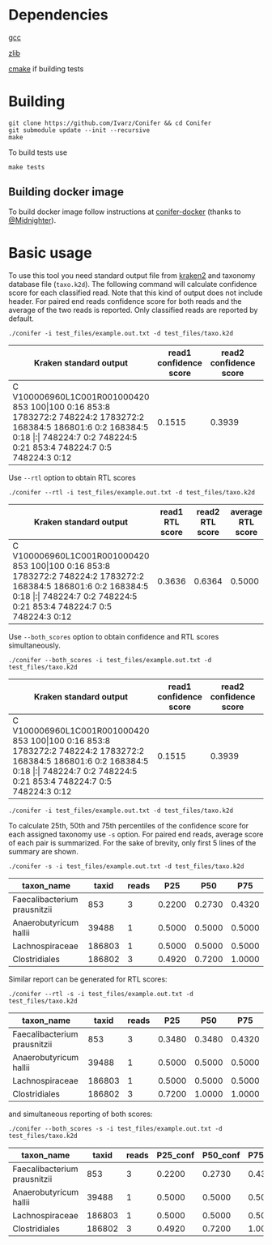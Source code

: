 # Dependencies
[gcc](https://gcc.gnu.org/)

[zlib](https://zlib.net/)

[cmake](https://cmake.org/) if building tests

# Building
```
git clone https://github.com/Ivarz/Conifer && cd Conifer
git submodule update --init --recursive
make
```

To build tests use
```
make tests
```

## Building docker image
To build docker image follow instructions at [conifer-docker](https://github.com/Midnighter/conifer-docker) (thanks to [@Midnighter](https://github.com/Midnighter)).

# Basic usage
To use this tool you need standard output file from [kraken2](https://github.com/DerrickWood/kraken2) and taxonomy database file (`taxo.k2d`).
The following command will calculate confidence score for each classified read. Note that this kind of output does not include header. For paired end reads confidence score for both reads and the average of the two reads is reported. Only classified reads are reported by default.

```
./conifer -i test_files/example.out.txt -d test_files/taxo.k2d
```

|Kraken standard output| read1 confidence score| read2 confidence score| average confidence score|
|---|---|---|---|
|C V100006960L1C001R001000420 853 100\|100 0:16 853:8 1783272:2 748224:2 1783272:2 168384:5 186801:6 0:2 168384:5 0:18 \|:\| 748224:7 0:2 748224:5 0:21 853:4 748224:7 0:5 748224:3 0:12 |  0.1515 |  0.3939 | 0.2727 |

Use `--rtl` option to obtain RTL scores
```
./conifer --rtl -i test_files/example.out.txt -d test_files/taxo.k2d
```

|Kraken standard output |read1 RTL score| read2 RTL score| average RTL score|
|---|---|---|---|
|C V100006960L1C001R001000420 853 100\|100 0:16 853:8 1783272:2 748224:2 1783272:2 168384:5 186801:6 0:2 168384:5 0:18 \|:\| 748224:7 0:2 748224:5 0:21 853:4 748224:7 0:5 748224:3 0:12 | 0.3636 | 0.6364 | 0.5000

Use `--both_scores` option to obtain confidence and RTL scores simultaneously.
```
./conifer --both_scores -i test_files/example.out.txt -d test_files/taxo.k2d
```
|Kraken standard output| read1 confidence score| read2 confidence score| average confidence score|read1 RTL score| read2 RTL score| average RTL score|
|---|---|---|---|---|---|---|
C V100006960L1C001R001000420 853 100\|100 0:16 853:8 1783272:2 748224:2 1783272:2 168384:5 186801:6 0:2 168384:5 0:18 \|:\| 748224:7 0:2 748224:5 0:21 853:4 748224:7 0:5 748224:3 0:12 |  0.1515 |  0.3939 | 0.2727 | 0.3636 | 0.6364 | 0.5000


```
./conifer -i test_files/example.out.txt -d test_files/taxo.k2d
```

To calculate 25th, 50th and 75th percentiles of the confidence score for each assigned taxonomy use `-s` option.
For paired end reads, average score of each pair is summarized.
For the sake of brevity, only first 5 lines of the summary are shown.

```
./conifer -s -i test_files/example.out.txt -d test_files/taxo.k2d
```
| taxon\_name | taxid | reads | P25 | P50 | P75 |
|---|---|---|---|---|---|
|Faecalibacterium prausnitzii  |  853  |  3  |   0.2200 |  0.2730 | 0.4320|
|Anaerobutyricum hallii | 39488 |  1 |      0.5000 | 0.5000 | 0.5000|
|Lachnospiraceae |186803 | 1 |      0.5000 | 0.5000 | 0.5000|
|Clostridiales |  186802 | 3 |      0.4920 | 0.7200 | 1.0000|

Similar report can be generated for RTL scores:
```
./conifer --rtl -s -i test_files/example.out.txt -d test_files/taxo.k2d
```
| taxon\_name | taxid | reads | P25 | P50 | P75 |
|---|---|---|---|---|---|
|Faecalibacterium prausnitzii  | 853  |  3  |    0.3480 |  0.3480 | 0.4320|
|Anaerobutyricum hallii | 39488 | 1   |   0.5000|  0.5000 | 0.5000|
|Lachnospiraceae | 186803 | 1   |   0.5000| 0.5000|  0.5000|
|Clostridiales   | 186802 | 3   |   0.7200| 1.0000|  1.0000|

and simultaneous reporting of both scores:
```
./conifer --both_scores -s -i test_files/example.out.txt -d test_files/taxo.k2d
```
|taxon\_name  |    taxid |  reads |  P25\_conf |       P50\_conf |       P75\_conf |       P25\_rtl| P50\_rtl| P75\_rtl|
|---|---|---|---|---|---|---|---|---|
|Faecalibacterium prausnitzii |    853   |   3  |      0.2200  | 0.2730  | 0.4320  | 0.3480  | 0.3480  | 0.4320 |
|Anaerobutyricum hallii  | 39488   | 1    |    0.5000  | 0.5000  | 0.5000  | 0.5000  | 0.5000  | 0.5000 |
|Lachnospiraceae  |186803  | 1    |    0.5000  | 0.5000  | 0.5000  | 0.5000  | 0.5000  | 0.5000 |
|Clostridiales   | 186802  | 3     |   0.4920  | 0.7200  | 1.0000  | 0.7200  | 1.0000  | 1.0000 |
